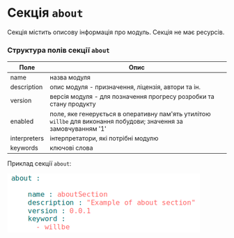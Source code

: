 # Секція <code>about</code>

Секція містить описову інформація про модуль.
Секція не має ресурсів.    

### Структура полів секції `about`

| Поле           | Опис                                    |
|----------------|-----------------------------------------|
| name           | назва модуля                            |
| description    | опис модуля - призначення, ліцензія, автори та ін.    |
| version        | версія модуля - для позначення прогресу розробки та стану продукту             |
| enabled        | поле, яке генерується в оперативну пам'ять утилітою `willbe` для виконання побудови; значення за замовчуванням '1' |
| interpreters   | інтерпретатори, які потрібні модулю     |
| keywords       | ключові слова                           |  

Приклад секції `about`:  

![section.about.png](./Images/section.about.png)
